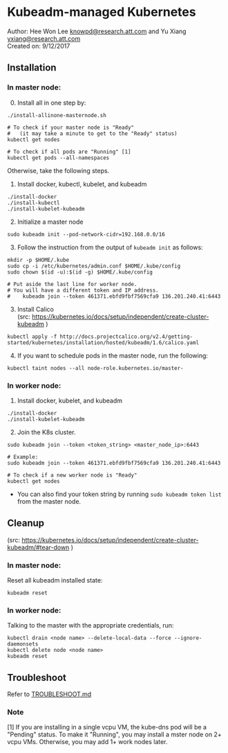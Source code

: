 # Kubeadm-managed Kubernetes
Author: Hee Won Lee <knowpd@research.att.com> and Yu Xiang <yxiang@research.att.com>  
Created on: 9/12/2017

## Installation
### In master node:
0. Install all in one step by:  
```
./install-allinone-masternode.sh

# To check if your master node is "Ready"
#   (it may take a minute to get to the "Ready" status)
kubectl get nodes

# To check if all pods are "Running" [1]
kubectl get pods --all-namespaces
```
Otherwise, take the following steps.


1. Install docker, kubectl, kubelet, and kubeadm
```
./install-docker
./install-kubectl  
./install-kubelet-kubeadm
```

2. Initialize a master node
```
sudo kubeadm init --pod-network-cidr=192.168.0.0/16
```

3. Follow the instruction from the output of `kubeadm init` as follows:
```
mkdir -p $HOME/.kube
sudo cp -i /etc/kubernetes/admin.conf $HOME/.kube/config
sudo chown $(id -u):$(id -g) $HOME/.kube/config

# Put aside the last line for worker node.
# You will have a different token and IP address.
#    kubeadm join --token 461371.ebfd9fbf7569cfa9 136.201.240.41:6443
```

3. Install Calico  
(src: https://kubernetes.io/docs/setup/independent/create-cluster-kubeadm )
```
kubectl apply -f http://docs.projectcalico.org/v2.4/getting-started/kubernetes/installation/hosted/kubeadm/1.6/calico.yaml
```

4. If you want to schedule pods in the master node, run the following:
```
kubectl taint nodes --all node-role.kubernetes.io/master-
```

### In worker node:
1. Install docker, kubelet, and kubeadm
```
./install-docker
./install-kubelet-kubeadm
```

2. Join the K8s cluster.
```
sudo kubeadm join --token <token_string> <master_node_ip>:6443

# Example:
sudo kubeadm join --token 461371.ebfd9fbf7569cfa9 136.201.240.41:6443

# To check if a new worker node is "Ready"
kubectl get nodes
```
- You can also find your token string by running `sudo kubeadm token list` from the master node.

## Cleanup  
(src: https://kubernetes.io/docs/setup/independent/create-cluster-kubeadm/#tear-down )

### In master node:

Reset all kubeadm installed state:
```
kubeadm reset
```

### In worker node:
Talking to the master with the appropriate credentials, run:
```
kubectl drain <node name> --delete-local-data --force --ignore-daemonsets
kubectl delete node <node name>
kubeadm reset
```

## Troubleshoot   

Refer to [TROUBLESHOOT.md](./TROUBLESHOOT.md)

### Note
[1] If you are installing in a single vcpu VM, the kube-dns pod will be a "Pending" status. To make it "Running", you may install a mster node on 2+ vcpu VMs. Otherwise, you may add 1+ work nodes later.
